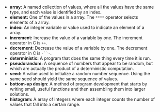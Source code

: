 * **array:**  A named collection of values, where all the values have the same type, and each value is identified by an index.
* **element:**  One of the values in a array.  The `****` operator selects elements of a array.
* **index:**  An integer variable or value used to indicate an element of a array.
* **increment:**  Increase the value of a variable by one. The increment operator in C is `++`.
* **decrement:**  Decrease the value of a variable by one. The decrement operator in C is `-``-`.
* **deterministic:**  A program that does the same thing every time it is run.
* **pseudorandom:**  A sequence of numbers that appear to be random, but which are actually the product of a deterministic computation.
* **seed:**  A value used to initialize a random number sequence. Using the same seed should yield the same sequence of values.
* **bottom-up design:**  A method of program development that starts by writing small, useful functions and then assembling them into larger solutions.
* **histogram:**  A array of integers where each integer counts the number of values that fall into a certain range.
